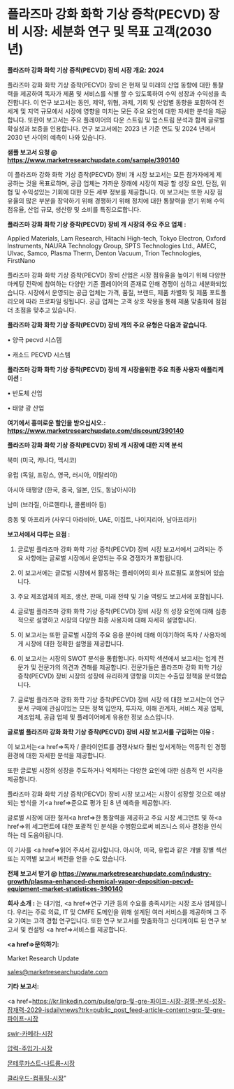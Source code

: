 # 플라즈마 강화 화학 기상 증착(PECVD) 장비 시장: 세분화 연구 및 목표 고객(2030년)

<strong>플라즈마 강화 화학 기상 증착(PECVD) 장비 시장 개요: 2024</strong>

플라즈마 강화 화학 기상 증착(PECVD) 장비 은 현재 및 미래의 산업 동향에 대한 통찰력을 제공하여 독자가 제품 및 서비스를 식별 할 수 있도록하여 수익 성장과 수익성을 촉진합니다. 이 연구 보고서는 동인, 제약, 위협, 과제, 기회 및 산업별 동향을 포함하여 전 세계 및 지역 규모에서 시장에 영향을 미치는 모든 주요 요인에 대한 자세한 분석을 제공합니다. 또한이 보고서는 주요 플레이어의 다운 스트림 및 업스트림 분석과 함께 글로벌 확실성과 보증을 인용합니다. 연구 보고서에는 2023 년 기준 연도 및 2024 년에서 2030 년 사이의 예측이 나와 있습니다.



<strong>샘플 보고서 요청 @ <a href=https://www.marketresearchupdate.com/sample/390140>https://www.marketresearchupdate.com/sample/390140</a></strong>

이 플라즈마 강화 화학 기상 증착(PECVD) 장비 개 시장 보고서는 모든 참가자에게 제공하는 것을 목표로하며, 공급 업체는 가까운 장래에 시장이 제공 할 성장 요인, 단점, 위협 및 수익성있는 기회에 대한 모든 세부 정보를 제공합니다. 이 보고서는 또한 시장 점유율의 많은 부분을 장악하기 위해 경쟁하기 위해 정치에 대한 통찰력을 얻기 위해 수익 점유율, 산업 규모, 생산량 및 소비를 특징으로합니다.



<strong>플라즈마 강화 화학 기상 증착(PECVD) 장비 개 시장의 주요 주요 업체 :</strong>

Applied Materials, Lam Research, Hitachi High-tech, Tokyo Electron, Oxford Instruments, NAURA Technology Group, SPTS Technologies Ltd., AMEC, Ulvac, Samco, Plasma Therm, Denton Vacuum, Trion Technologies, FirstNano

플라즈마 강화 화학 기상 증착(PECVD) 장비 산업은 시장 점유율을 높이기 위해 다양한 마케팅 전략에 참여하는 다양한 기존 플레이어의 존재로 인해 경쟁이 심하고 세분화되었습니다. 시장에서 운영되는 공급 업체는 가격, 품질, 브랜드, 제품 차별화 및 제품 포트폴리오에 따라 프로파일 링됩니다. 공급 업체는 고객 상호 작용을 통해 제품 맞춤화에 점점 더 초점을 맞추고 있습니다.



<strong>플라즈마 강화 화학 기상 증착(PECVD) 장비 개의 주요 유형은 다음과 같습니다.</strong>

• 양극 pecvd 시스템

• 캐소드 PECVD 시스템



<strong>플라즈마 강화 화학 기상 증착(PECVD) 장비 개 시장을위한 주요 최종 사용자 애플리케이션 :</strong>

• 반도체 산업

• 태양 광 산업



<strong>여기에서 흥미로운 할인을 받으십시오.: <a href=https://www.marketresearchupdate.com/discount/390140>https://www.marketresearchupdate.com/discount/390140</a></strong>



<strong>플라즈마 강화 화학 기상 증착(PECVD) 장비 개 시장에 대한 지역 분석</strong>

북미 (미국, 캐나다, 멕시코)

유럽 (독일, 프랑스, 영국, 러시아, 이탈리아)

아시아 태평양 (한국, 중국, 일본, 인도, 동남아시아)

남미 (브라질, 아르헨티나, 콜롬비아 등)

중동 및 아프리카 (사우디 아라비아, UAE, 이집트, 나이지리아, 남아프리카)



<strong>보고서에서 다루는 요점 :</strong>

1. 글로벌 플라즈마 강화 화학 기상 증착(PECVD) 장비 시장 보고서에서 고려되는 주요 사항에는 글로벌 시장에서 운영되는 주요 경쟁자가 포함됩니다.

2. 이 보고서에는 글로벌 시장에서 활동하는 플레이어의 회사 프로필도 포함되어 있습니다.

3. 주요 제조업체의 제조, 생산, 판매, 미래 전략 및 기술 역량도 보고서에 포함됩니다.

4. 글로벌 플라즈마 강화 화학 기상 증착(PECVD) 장비 시장 의 성장 요인에 대해 심층적으로 설명하고 시장의 다양한 최종 사용자에 대해 자세히 설명합니다.

5. 이 보고서는 또한 글로벌 시장의 주요 응용 분야에 대해 이야기하여 독자 / 사용자에게 시장에 대한 정확한 설명을 제공합니다.

6. 이 보고서는 시장의 SWOT 분석을 통합합니다. 마지막 섹션에서 보고서는 업계 전문가 및 전문가의 의견과 견해를 제공합니다. 전문가들은 플라즈마 강화 화학 기상 증착(PECVD) 장비 시장의 성장에 유리하게 영향을 미치는 수출입 정책을 분석했습니다.

7. 글로벌 플라즈마 강화 화학 기상 증착(PECVD) 장비 시장 에 대한 보고서는이 연구 문서 구매에 관심이있는 모든 정책 입안자, 투자자, 이해 관계자, 서비스 제공 업체, 제조업체, 공급 업체 및 플레이어에게 유용한 정보 소스입니다.



<strong>글로벌 플라즈마 강화 화학 기상 증착(PECVD) 장비 시장 보고서를 구입하는 이유 :</strong>

이 보고서는<a href=>독자 / 클</a>라이언트를 경쟁사보다 훨씬 앞서게하는 역동적 인 경쟁 환경에 대한 자세한 분석을 제공합니다.

또한 글로벌 시장의 성장을 주도하거나 억제하는 다양한 요인에 대한 심층적 인 시각을 제공합니다.

플라즈마 강화 화학 기상 증착(PECVD) 장비 시장 보고서는 시장이 성장할 것으로 예상되는 방식을 기<a href=>준으로</a> 평가 된 8 년 예측을 제공합니다.

글로벌 시장에 대한 철저<a href=>한 통찰력</a>을 제공하고 주요 시장 세그먼트 및 하<a href=>위 세그</a>먼트에 대한 포괄적 인 분석을 수행함으로써 비즈니스 의사 결정을 인식하는 데 도움이됩니다.

이 기사를 <a href=>읽어 주</a>셔서 감사합니다. 아시아, 미국, 유럽과 같은 개별 장별 섹션 또는 지역별 보고서 버전을 얻을 수도 있습니다.



<strong>전체 보고서 받기 @ <a href=https://www.marketresearchupdate.com/industry-growth/plasma-enhanced-chemical-vapor-deposition-pecvd-equipment-market-statistices-390140>https://www.marketresearchupdate.com/industry-growth/plasma-enhanced-chemical-vapor-deposition-pecvd-equipment-market-statistices-390140</a></strong>



<strong>회사 소개 :</strong>
는 대기업, <a href=>연구 기</a>관 등의 수요를 충족시키는 시장 조사 업체입니다. 우리는 주로 의료, IT 및 CMFE 도메인을 위해 설계된 여러 서비스를 제공하며 그 주요 기여는 고객 경험 연구입니다. 또한 연구 보고서를 맞춤화하고 신디케이트 된 연구 보고서 및 컨설팅 <a href=>서비</a>스를 제공합니다.



<strong><a href=>문의하기:</a></strong>

Market Research Update

sales@marketresearchupdate.com



<strong>기타 보고서:</strong>

<a href=https://kr.linkedin.com/pulse/grp-및-gre-파이프-시장-경쟁-분석-성장-잠재력-2029-isdailynews?trk=public_post_feed-article-content>grp-및-gre-파이프-시장</a>

<a href=https://www.linkedin.com/pulse/swir-카메라-시장-현재-및-미래-성장-2029-market-matrix-musings-analysis/>swir-카메라-시장</a>

<a href=https://www.linkedin.com/pulse/압력-주입기-시장-동향-및-성장-전망-survey-savvy-insights-360-analysis-pmasf/>압력-주입기-시장</a>

<a href=https://www.linkedin.com/pulse/몬테루카스트-나트륨-시장-현재-및-미래-성장-2029-trendsetters-talk-360-analysis-cyoff/>몬테루카스트-나트륨-시장</a>

<a href=https://www.linkedin.com/pulse/클라우드-컴퓨팅-시장-세분화-연구-및-목표-고객2030년-data-dive-diaries-24-analysis-3qaff/>클라우드-컴퓨팅-시장</a>"

